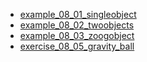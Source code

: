 * [example_08_01_singleobject](example_08_01_singleobject)
* [example_08_02_twoobjects](example_08_02_twoobjects)
* [example_08_03_zoogobject](example_08_03_zoogobject)
* [exercise_08_05_gravity_ball](exercise_08_05_gravity_ball)
